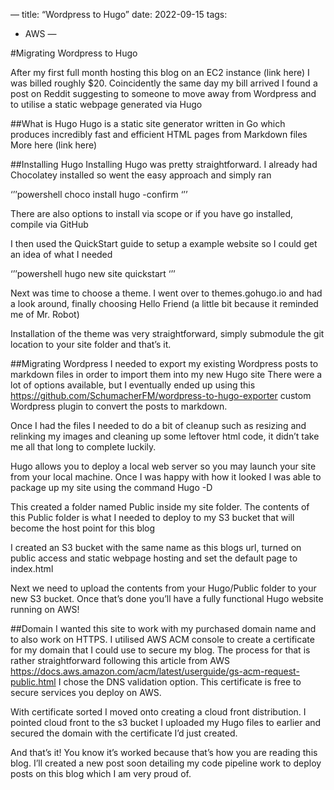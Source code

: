 —
title: “Wordpress to Hugo”
date: 2022-09-15
tags:
- AWS
—


#Migrating Wordpress to Hugo

After my first full month hosting this blog on an EC2 instance (link here) I was billed roughly $20. 
Coincidently the same day my bill arrived I found a post on Reddit suggesting to someone to move away from Wordpress and to utilise a static webpage generated via Hugo

##What is Hugo 
Hugo is a static site generator written in Go which produces incredibly fast and efficient HTML pages from Markdown files
More here (link here)

##Installing Hugo
Installing Hugo was pretty straightforward. I already had Chocolatey installed so went the easy approach and simply ran 

‘’’powershell
choco install hugo -confirm
‘’’

There are also options to install via scope or  if you have go installed, compile via GitHub 

I then used the QuickStart guide to setup a example website so I could get an idea of what I needed


‘’’powershell
hugo new site quickstart
‘’’

Next was time to choose a theme. I went over to themes.gohugo.io and had a look around, finally choosing Hello Friend (a little bit because it reminded me of Mr. Robot)

Installation of the theme was very straightforward, simply submodule the git location to your site folder and that’s it. 

##Migrating Wordpress 
I needed to export my existing Wordpress posts to markdown files in order to import them into my new Hugo site
There were a lot of options available, but I eventually ended up using this  https://github.com/SchumacherFM/wordpress-to-hugo-exporter
custom Wordpress plugin to convert the posts to markdown. 

Once I had the files I needed to do a bit of cleanup such as resizing and relinking my images and cleaning up some leftover html code, it didn’t take me all that long to complete luckily.

Hugo allows you to deploy a local web server so you may launch your site from your local machine. Once I was happy with how it looked I was able to package up my site using the command Hugo -D

This created a folder named Public inside my site folder. The contents of this Public folder is what I needed to deploy to my S3 bucket that will become the host point for this blog

I created an S3 bucket with the same name as this blogs url, turned on public access and static webpage hosting and set the default page to index.html

Next we need to upload the contents from your Hugo/Public folder to your new S3 bucket. Once that’s done you’ll have a fully functional Hugo website running on AWS!

##Domain
I wanted this site to work with my purchased domain name and to also work on HTTPS.
I utilised AWS ACM console to create a certificate for my domain that I could use to secure my blog. The process for that is rather straightforward following this article from AWS https://docs.aws.amazon.com/acm/latest/userguide/gs-acm-request-public.html
I chose the DNS validation option. This certificate is free to secure services you deploy on AWS.

With certificate sorted I moved onto creating a cloud front distribution. I pointed cloud front to the s3 bucket I uploaded my Hugo files to earlier and secured the domain with the certificate I’d just created.

And that’s it! You know it’s worked because that’s how you are reading this blog. 
I’ll created a new post soon detailing my code pipeline work to deploy posts on this blog which I am very proud of.


